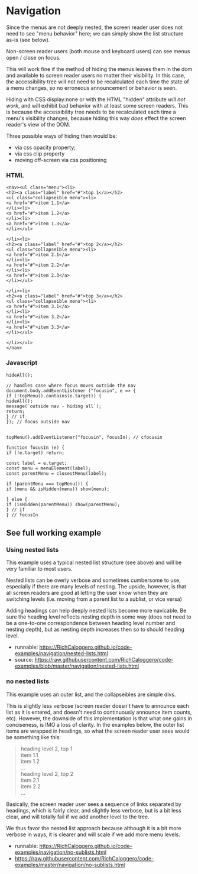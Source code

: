 # Navigation


Since the menus are not deeply nested, the screen reader user does not need to see "menu behavior" here; we can simply show the list structure as-is (see below).

Non-screen reader users (both mouse and keyboard users) can see menus open / close on focus.

This will work fine if the method of hiding the menus leaves them in the dom and available to screen reader users no matter their visibility. In this case, the accessibility tree will not need to be recalculated each time the state of a menu changes, so no erroneous announcement or behavior is seen.

Hiding with CSS display:none or with the HTML "hidden" attribute *will not work*, and will exhibit bad behavior with at least some screen readers.  This is because the accessibility tree needs to be recalculated each time a menu's visibility changes, because hiding this way *does* effect the screen reader's view of the DOM.


Three possible ways of hiding then would be:

- via css opacity property;
- via css clip property
- moving off-screen via css positioning




### HTML

```
<nav><ul class="menu"><li>
<h2><a class="label" href="#">top 1</a></h2>
<ul class="collapseible menu"><li>
<a href="#">item 1.1</a>
</li><li>
<a href="#">item 1.2</a>
</li><li>
<a href="#">item 1.3</a>
</li></ul>

</li><li>
<h2><a class="label" href="#">top 2</a></h2>
<ul class="collapseible menu"><li>
<a href="#">item 2.1</a>
</li><li>
<a href="#">item 2.2</a>
</li><li>
<a href="#">item 2.3</a>
</li></ul>

</li><li>
<h2><a class="label" href="#">top 3</a></h2>
<ul class="collapseible menu"><li>
<a href="#">item 3.1</a>
</li><li>
<a href="#">item 3.2</a>
</li><li>
<a href="#">item 3.3</a>
</li></ul>

</li></ul>
</nav>
```

### Javascript

```
hideAll();

// handles case where focus moves outside the nav
document.body.addEventListener ("focusin", e => {
if (!topMenu().contains(e.target)) {
hideAll();
message(`outside nav - hiding all`);
return;
} // if
}); // focus outside nav


topMenu().addEventListener("focusin", focusIn); // cfocusin

function focusIn (e) {
if (!e.target) return;

const label = e.target;
const menu = menuElement(label);
const parentMenu = closestMenu(label);

if (parentMenu === topMenu()) {
if (menu && isHidden(menu)) show(menu);

} else {
if (isHidden(parentMenu)) show(parentMenu);
} // if
} // focusIn
```

## See full working example

### Using nested lists

This example uses a typical nested list structure (see above) and will be very familiar to most users.

Nested lists can be overly verbose and sometimes cumbersome to use, especially if there are many levels of nesting. The upside, however, is that all screen readers are good at letting the user know when they are switching levels (i.e. moving from a parent list to a sublist, or vice versa)

Adding headings can help deeply nested lists become more navicable. Be sure the heading level reflects nesting depth in some way (does not need to be a one-to-one correspondence between heading level number and nesting depth), but as nesting depth increases then so to should heading level.

- runnable: https://RichCaloggero.github.io/code-examples/navigation/nested-lists.html
- source: https://raw.githubusercontent.com/RichCaloggero/code-examples/blob/master/navigation/nested-lists.html


### no nested lists

This example uses an outer list, and the collapseibles are simple divs.

This is slightly less verbose (screen reader doesn't have to announce each list as it is entered, and doesn't need to continuously announce item counts, etc). However, the downside of this implementation is that what one gains in conciseness, is IMO a loss of clarity. In the examples below, the outer list items are wrapped in headings, so what the screen reader user sees would be something like this:

>heading level 2, top 1<br>
item 1.1<br>
item 1.2<br>
...<br>
heading level 2, top 2<br>
item 2.1<br>
item 2.2<br>
...<br>

Basically, the screen reader user sees a sequence of links separated by headings, which is fairly clear, and slightly less verbose, but is a bit less clear, and will totally fail if we add another level to the tree.

We thus favor the nested list approach because although it is a bit more verbose in ways, it is clearer and will scale if we add more menu levels.

- runnable: https://RichCaloggero.github.io/code-examples/navigation/no-sublists.html
- https://raw.githubusercontent.com/RichCaloggero/code-examples/master/navigation/no-sublists.html
